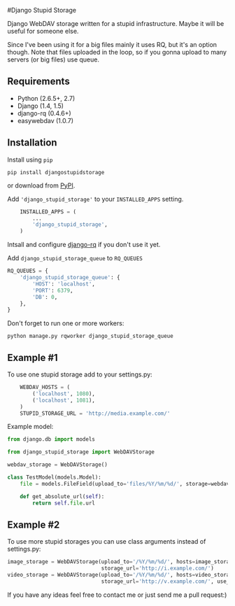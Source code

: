 #Django Stupid Storage

Django WebDAV storage written for a stupid infrastructure. Maybe it will be useful for someone else.

Since I've been using it for a big files mainly it uses RQ, but it's an option though.
Note that files uploaded in the loop, so if you gonna upload to many servers (or big files) use queue.

## Requirements

* Python (2.6.5+, 2.7)
* Django (1.4, 1.5)
* django-rq (0.4.6+)
* easywebdav (1.0.7)

## Installation
Install using `pip`

    pip install djangostupidstorage
    
or download from [PyPI](https://pypi.python.org/pypi/djangostupidstorage).

Add `'django_stupid_storage'` to your `INSTALLED_APPS` setting.
```python
    INSTALLED_APPS = (
        ...
        'django_stupid_storage',        
    )
```

Intsall and configure [django-rq](https://github.com/ui/django-rq/) if you don't use it yet.

Add `django_stupid_storage_queue` to `RQ_QUEUES`
```python
RQ_QUEUES = {
    'django_stupid_storage_queue': {
        'HOST': 'localhost',
        'PORT': 6379,
        'DB': 0,
    },
}
```

Don't forget to run one or more workers:

    python manage.py rqworker django_stupid_storage_queue

## Example #1
To use one stupid storage add to your settings.py:
```python
    WEBDAV_HOSTS = (
        ('localhost', 1080),
        ('localhost', 1081),
    )
    STUPID_STORAGE_URL = 'http://media.example.com/'
```
Example model:
```python
from django.db import models

from django_stupid_storage import WebDAVStorage

webdav_storage = WebDAVStorage()

class TestModel(models.Model):
    file = models.FileField(upload_to='files/%Y/%m/%d/', storage=webdav_storage)

    def get_absolute_url(self):
        return self.file.url
```
## Example #2
To use more stupid storages you can use class arguments instead of settings.py:
```python
image_storage = WebDAVStorage(upload_to='/%Y/%m/%d/', hosts=image_storage_hosts,
                              storage_url='http://i.example.com/')
video_storage = WebDAVStorage(upload_to='/%Y/%m/%d/', hosts=video_storage_hosts,
                              storage_url='http://v.example.com/', use_queue=True)
```


If you have any ideas feel free to contact me or just send me a pull request:)


